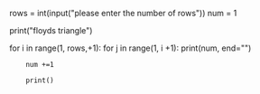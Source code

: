 rows = int(input("please enter the number of rows"))
num = 1

print("floyds triangle")

for i in range(1, rows,+1):
    for j in range(1, i +1):
        print(num, end="")

        num +=1

        print()
